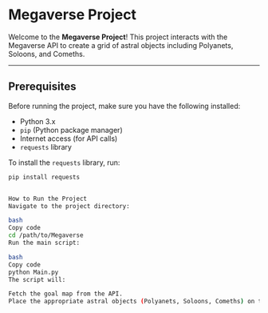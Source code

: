 # Megaverse Project

Welcome to the **Megaverse Project**! This project interacts with the Megaverse API to create a grid of astral objects including Polyanets, Soloons, and Comeths. 

---

## **Prerequisites**

Before running the project, make sure you have the following installed:

- Python 3.x
- `pip` (Python package manager)
- Internet access (for API calls)
- `requests` library

To install the `requests` library, run:
```bash
pip install requests


How to Run the Project
Navigate to the project directory:

bash
Copy code
cd /path/to/Megaverse
Run the main script:

bash
Copy code
python Main.py
The script will:

Fetch the goal map from the API.
Place the appropriate astral objects (Polyanets, Soloons, Comeths) on the grid based on the map.